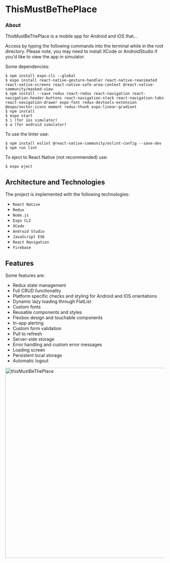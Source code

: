 # ThisMustBeThePlace

### About

ThisMustBeThePlace is a mobile app for Android and iOS that...

Access by typing the following commands into the terminal while in the root directory. Please note, you may need to install XCode or AndroidStudio if you'd like to view the app in simulator.

Some dependencies:

```console
$ npm install expo-cli --global
$ expo install react-native-gesture-handler react-native-reanimated react-native-screens react-native-safe-area-context @react-native-community/masked-view
$ npm install --save redux react-redux react-navigation react-navigation-header-buttons react-navigation-stack react-navigation-tabs react-navigation-drawer expo-font redux-devtools-extension @expo/vector-icons moment redux-thunk expo-linear-gradient
$ npm install
$ expo start
$ i (for ios simulator)
$ a (for android simulator)
```

To use the linter use:

```console
$ npm install eslint @react-native-community/eslint-config --save-dev
$ npm run lint
```

To eject to React Native (not recommended) use:

```
$ expo eject
```

## Architecture and Technologies

The project is implemented with the following technologies:

- `React Native`
- `Redux`
- `Node.js`
- `Expo CLI`
- `XCode`
- `Android Studio`
- `JavaScript ES6`
- `React Navigation`
- `Firebase`

## Features

Some features are:

- Redux state management
- Full CRUD functionality
- Platform specific checks and styling for Android and IOS orientations
- Dynamic lazy loading through FlatList
- Custom fonts
- Reusable components and styles
- Flexbox design and touchable components
- In-app alerting
- Custom form validation
- Pull to refresh
- Server-side storage
- Error handling and custom error messages
- Loading screen
- Persistent local storage
- Automatic logout

<img src="./image" height="600" alt="thisMustBeThePlace">
